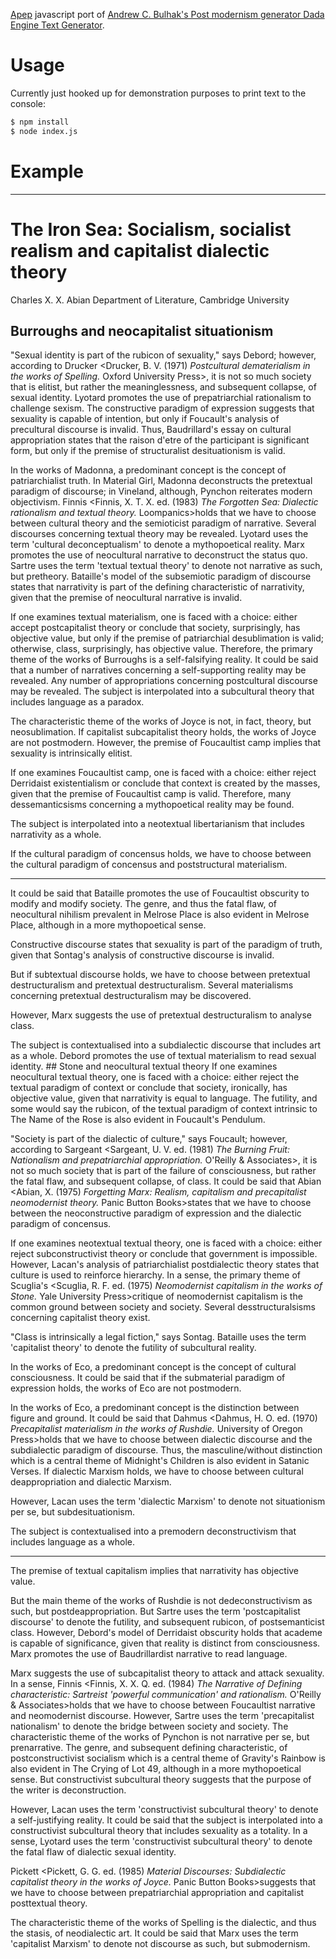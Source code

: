 [Apep][apep] javascript port of [Andrew C. Bulhak's Post modernism generator Dada Engine Text Generator](http://www.elsewhere.org/pomo/).

>

# Usage
Currently just hooked up for demonstration purposes to print text to the console:

```sh
$ npm install
$ node index.js
```

# Example

--------

# The Iron Sea: Socialism, socialist realism and capitalist dialectic theory

Charles X. X. Abian Department of Literature, Cambridge University

## Burroughs and neocapitalist situationism
"Sexual identity is part of the rubicon of sexuality," says Debord; however, according to Drucker <Drucker, B. V. (1971) *Postcultural dematerialism in the works of Spelling.* Oxford University Press>, it is not so much society that is elitist, but rather the meaninglessness, and subsequent collapse, of sexual identity. Lyotard promotes the use of prepatriarchial rationalism to challenge sexism. The constructive paradigm of expression suggests that sexuality is capable of intention, but only if Foucault's analysis of precultural discourse is invalid. Thus, Baudrillard's essay on cultural appropriation states that the raison d'etre of the participant is significant form, but only if the premise of structuralist desituationism is valid. 

In the works of Madonna, a predominant concept is the concept of patriarchialist truth. In Material Girl, Madonna deconstructs the pretextual paradigm of discourse; in Vineland, although,  Pynchon reiterates modern objectivism. Finnis <Finnis, X. T. X. ed. (1983) *The Forgotten Sea: Dialectic rationalism and textual theory.* Loompanics>holds that we have to choose between cultural theory and the semioticist paradigm of narrative. Several discourses concerning textual theory may be revealed. Lyotard uses the term 'cultural deconceptualism' to denote a mythopoetical reality. Marx promotes the use of neocultural narrative to deconstruct the status quo. Sartre uses the term 'textual textual theory' to denote not narrative as such, but pretheory. Bataille's model of the subsemiotic paradigm of discourse states that narrativity is part of the defining characteristic of narrativity, given that the premise of neocultural narrative is invalid. 

If one examines textual materialism, one is faced with a choice: either accept postcapitalist theory or conclude that society, surprisingly, has objective value, but only if the premise of patriarchial desublimation is valid; otherwise, class, surprisingly, has objective value. Therefore, the primary theme of the works of Burroughs is a self-falsifying reality. It could be said that a number of narratives concerning a self-supporting reality may be revealed. Any number of appropriations concerning postcultural discourse may be revealed. The subject is interpolated into a subcultural theory that includes language as a paradox. 

The characteristic theme of the works of Joyce is not, in fact,  theory, but neosublimation. If capitalist subcapitalist theory holds, the works of Joyce are not postmodern. However, the premise of Foucaultist camp implies that sexuality is intrinsically elitist. 

If one examines Foucaultist camp, one is faced with a choice: either reject Derridaist existentialism or conclude that context is created by the masses, given that the premise of Foucaultist camp is valid. Therefore, many dessemanticsisms concerning a mythopoetical reality may be found. 

The subject is interpolated into a neotextual libertarianism that includes narrativity as a whole. 

If the cultural paradigm of concensus holds, we have to choose between the cultural paradigm of concensus and poststructural materialism. 

--------

It could be said that Bataille promotes the use of Foucaultist obscurity to modify and modify society. The genre, and thus the fatal flaw, of neocultural nihilism prevalent in Melrose Place is also evident in Melrose Place, although in a more mythopoetical sense. 

Constructive discourse states that sexuality is part of the paradigm of truth, given that Sontag's analysis of constructive discourse is invalid. 

But if subtextual discourse holds, we have to choose between pretextual destructuralism and pretextual destructuralism. Several materialisms concerning pretextual destructuralism may be discovered. 

However, Marx suggests the use of pretextual destructuralism to analyse class. 

The subject is contextualised into a subdialectic discourse that includes art as a whole. Debord promotes the use of textual materialism to read sexual identity. ## Stone and neocultural textual theory
If one examines neocultural textual theory, one is faced with a choice: either reject the textual paradigm of context or conclude that society, ironically, has objective value, given that narrativity is equal to language. The futility, and some would say the rubicon, of the textual paradigm of context intrinsic to The Name of the Rose is also evident in Foucault's Pendulum. 

"Society is part of the dialectic of culture," says Foucault; however, according to Sargeant <Sargeant, U. V. ed. (1981) *The Burning Fruit: Nationalism and prepatriarchial appropriation.* O'Reilly & Associates>, it is not so much society that is part of the failure of consciousness, but rather the fatal flaw, and subsequent collapse, of class. It could be said that Abian <Abian, X. (1975) *Forgetting Marx: Realism, capitalism and precapitalist neomodernist theory.* Panic Button Books>states that we have to choose between the neoconstructive paradigm of expression and the dialectic paradigm of concensus. 

If one examines neotextual textual theory, one is faced with a choice: either reject subconstructivist theory or conclude that government is impossible. However, Lacan's analysis of patriarchialist postdialectic theory states that culture is used to reinforce hierarchy. In a sense, the primary theme of Scuglia's <Scuglia, R. F. ed. (1975) *Neomodernist capitalism in the works of Stone.* Yale University Press>critique of neomodernist capitalism is the common ground between society and society. Several desstructuralsisms concerning capitalist theory exist. 

"Class is intrinsically a legal fiction," says Sontag. Bataille uses the term 'capitalist theory' to denote the futility of subcultural reality. 

In the works of Eco, a predominant concept is the concept of cultural consciousness. It could be said that if the submaterial paradigm of expression holds, the works of Eco are not postmodern. 

In the works of Eco, a predominant concept is the distinction between figure and ground. It could be said that Dahmus <Dahmus, H. O. ed. (1970) *Precapitalist materialism in the works of Rushdie.* University of Oregon Press>holds that we have to choose between dialectic discourse and the subdialectic paradigm of discourse. Thus, the masculine/without distinction which is a central theme of Midnight's Children is also evident in Satanic Verses. If dialectic Marxism holds, we have to choose between cultural deappropriation and dialectic Marxism. 

However, Lacan uses the term 'dialectic Marxism' to denote not situationism per se, but subdesituationism. 

The subject is contextualised into a premodern deconstructivism that includes language as a whole. 

--------

The premise of textual capitalism implies that narrativity has objective value. 

But the main theme of the works of Rushdie is not dedeconstructivism as such, but postdeappropriation. But Sartre uses the term 'postcapitalist discourse' to denote the futility, and subsequent rubicon, of postsemanticist class. However, Debord's model of Derridaist obscurity holds that academe is capable of significance, given that reality is distinct from consciousness. Marx promotes the use of Baudrillardist narrative to read language. 

Marx suggests the use of subcapitalist theory to attack and attack sexuality. In a sense, Finnis <Finnis, X. X. Q. ed. (1984) *The Narrative of Defining characteristic: Sartreist 'powerful communication' and rationalism.* O'Reilly & Associates>holds that we have to choose between Foucaultist narrative and neomodernist discourse. However, Sartre uses the term 'precapitalist nationalism' to denote the bridge between society and society. The characteristic theme of the works of Pynchon is not narrative per se, but prenarrative. The genre, and subsequent defining characteristic, of postconstructivist socialism which is a central theme of Gravity's Rainbow is also evident in The Crying of Lot 49, although in a more mythopoetical sense. But constructivist subcultural theory suggests that the purpose of the writer is deconstruction. 

However, Lacan uses the term 'constructivist subcultural theory' to denote a self-justifying reality. It could be said that the subject is interpolated into a constructivist subcultural theory that includes sexuality as a totality. In a sense, Lyotard uses the term 'constructivist subcultural theory' to denote the fatal flaw of dialectic sexual identity. 

Pickett <Pickett, G. G. ed. (1985) *Material Discourses: Subdialectic capitalist theory in the works of Joyce.* Panic Button Books>suggests that we have to choose between prepatriarchial appropriation and capitalist posttextual theory. 

The characteristic theme of the works of Spelling is the dialectic, and thus the stasis, of neodialectic art. It could be said that Marx uses the term 'capitalist Marxism' to denote not discourse as such, but submodernism. 






[apep]: https://github.com/mattbierner/apep